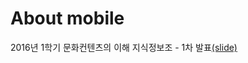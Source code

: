 # About mobile

2016년 1학기 문화컨텐츠의 이해 지식정보조 - 1차 발표[(slide)](http://aboutmobile.github.io/slide.pdf) 


